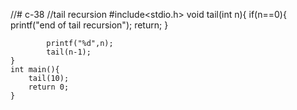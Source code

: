 //# c-38
//tail recursion
#include<stdio.h>
void tail(int n){
    if(n==0){
        printf("end of tail recursion");
        return;
    }

            printf("%d",n);
            tail(n-1);
    }
    int main(){
        tail(10);
        return 0;
    }
